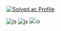 [![Solved.ac Profile](http://mazassumnida.wtf/api/v2/generate_badge?boj=doubleclip)](https://solved.ac/doubleclip/)


![js](https://img.shields.io/badge/Linux-FCC624?style=for-the-badge&logo=linux&logoColor=black)
![js](https://img.shields.io/badge/Ubuntu-E95420?style=for-the-badge&logo=ubuntu&logoColor=white)
![ㅁ](https://img.shields.io/badge/mac%20os-000000?style=for-the-badge&logo=apple&logoColor=white)
